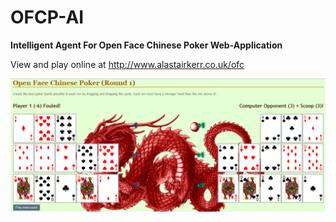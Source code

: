 # OFCP-AI
<b>Intelligent Agent For Open Face Chinese Poker Web-Application</b>

View and play online at http://www.alastairkerr.co.uk/ofc

[![screenshot of game](https://raw.githubusercontent.com/AKerr94/OFCP-AI/master/Report/Updated%20UI.png?token=AFcFgerH3zn2Ch9ebwRNW1p7T2GY0lsqks5VTQKAwA%3D%3D)](http://www.alastairkerr.co.uk/ofc)
